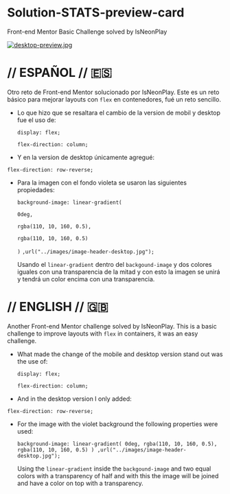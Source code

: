 # Solution-STATS-preview-card
Front-end Mentor Basic Challenge solved by IsNeonPlay

[![desktop-preview.jpg](https://i.postimg.cc/HnJHds70/desktop-preview.jpg)](https://postimg.cc/9wjsB2bz)

# // ESPAÑOL // 🇪🇸 

Otro reto de Front-end Mentor solucionado por IsNeonPlay. Este es un reto básico para mejorar layouts con `flex` en contenedores, fué un reto sencillo.
- Lo que hizo que se resaltara el cambio de la version de mobil y desktop fue el uso de: 

  `display: flex;`

   `flex-direction: column;`

- Y en la version de desktop únicamente agregué:

`flex-direction: row-reverse;`

- Para la imagen con el fondo violeta se usaron las siguientes propiedades: 

    `background-image: linear-gradient(`

    `0deg,`

    `rgba(110, 10, 160, 0.5),`

    `rgba(110, 10, 160, 0.5)`

    `)`
    `,url("../images/image-header-desktop.jpg");`


  Usando el `linear-gradient` dentro del `backgound-image` y dos colores iguales con una transparencia de la mitad y con esto la imagen se unirá y tendrá un   color encima con una transparencia.


# // ENGLISH // 🇬🇧 

Another Front-end Mentor challenge solved by IsNeonPlay. This is a basic challenge to improve layouts with `flex` in containers, it was an easy challenge.
- What made the change of the mobile and desktop version stand out was the use of:

  `display: flex;`

   `flex-direction: column;`

- And in the desktop version I only added:

`flex-direction: row-reverse;`

- For the image with the violet background the following properties were used:

   `background-image: linear-gradient(
   0deg,
   rgba(110, 10, 160, 0.5),
   rgba(110, 10, 160, 0.5)
   )
   ,url("../images/image-header-desktop.jpg");`


  Using the `linear-gradient` inside the `backgound-image` and two equal colors with a transparency of half and with this the image will be joined and have a   color on top with a transparency.
